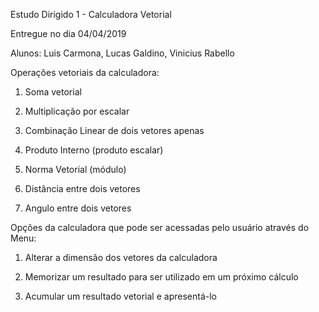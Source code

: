 Estudo Dirigido 1 - Calculadora Vetorial

Entregue no dia 04/04/2019

Alunos: Luis Carmona, Lucas Galdino, Vinicius Rabello

Operações vetoriais da calculadora:

1. Soma vetorial

2. Multiplicação por escalar

3. Combinação Linear de dois vetores apenas

4. Produto Interno (produto escalar)

5. Norma Vetorial (módulo)

6. Distância entre dois vetores

7. Angulo entre dois vetores


Opções da calculadora que pode ser acessadas pelo usuário através do Menu:


1. Alterar a dimensão dos vetores da calculadora

2. Memorizar um resultado para ser utilizado em um próximo cálculo

3. Acumular um resultado vetorial e apresentá-lo

